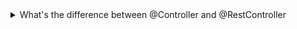 <details>
  <summary>What's the difference between @Controller and @RestController</summary><br>
## Purpose

This project contains the source code for a Java-based application that follows the Model-View-Controller (MVC) architecture and provides an API for various operations. Here's a brief overview of its purpose:

- `@Controller`: This annotation is used for creating controllers in the context of a traditional MVC web application. Controllers are responsible for handling requests and rendering views. They are typically associated with the frontend side of the application, and we use Thymeleaf for rendering views. As a result, returning data structures like `List<>` can lead to errors.

- `@RestController`: In contrast, this annotation is used to create controllers for building APIs. Unlike traditional controllers, `@RestController` doesn't render views on the frontend. Instead, it directly transforms data into JSON or XML format using Jackson or similar libraries.

### Response Type

- `@Controller`: Controllers annotated with `@Controller` typically return a view name. To return data directly, you would need to use the `@ResponseBody` annotation along with appropriate data structures.

- `@RestController`: All methods in `@RestController` are automatically annotated with `@ResponseBody`, meaning they return data in a format suitable for APIs.

## Class

One important class in this project is `ResponseEntity<List<String>>`. This class allows you to include additional information such as status codes and headers when returning a list of strings in response to an API request.

## Annotations

Here are some of the key annotations used in this project:

- `@Controller`: This annotation marks a class as a controller for handling requests in a traditional MVC application.

- `@RestController`: This annotation marks a class as a controller for building APIs. It automatically includes `@ResponseBody` for all its methods.

- `@ResponseBody`: This annotation is used to indicate that the return value of a method should be serialized directly to the HTTP response body.

- `@RequestMapping("/api/books")`: This annotation is used to set a specific base URL for all methods within the `BookController` class. In this case, all endpoints in this controller will start with `/api/books`.

- `@GetMapping("/search")`: This annotation specifies that the `getBookByName` method should handle HTTP GET requests at the `/api/books/search` URL. It also includes a `@RequestParam` annotation to capture request parameters, such as `name`.

```java
@Controller
@RestController
@ResponseBody
@RequestMapping("/api/books")
public class BookController {
    //...
    
    @GetMapping("/search")
    public String getBookByName(@RequestParam String name) {
        //...
    }
}

  
</details>

------------------------------------------------------------
